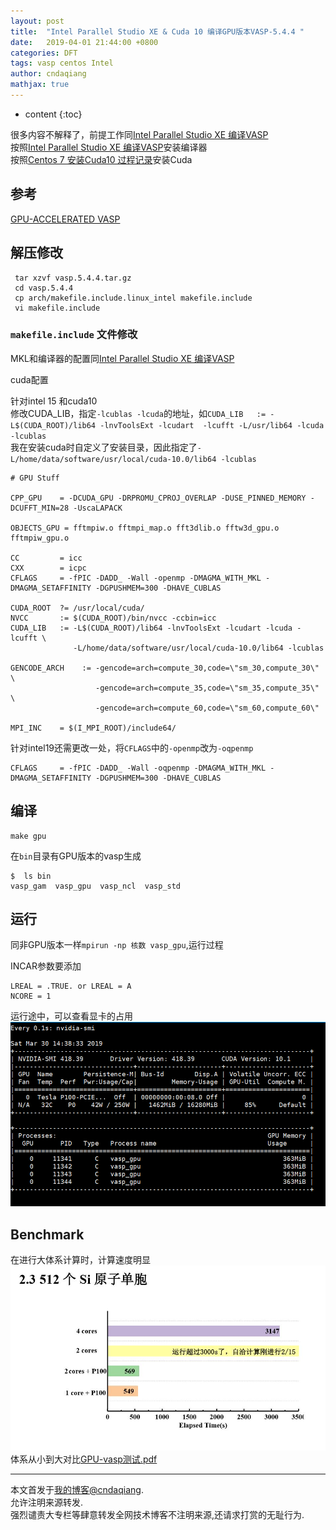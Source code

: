 ```yaml
---
layout: post
title:  "Intel Parallel Studio XE & Cuda 10 编译GPU版本VASP-5.4.4 "
date:   2019-04-01 21:44:00 +0800
categories: DFT
tags: vasp centos Intel
author: cndaqiang
mathjax: true
---
```

* content
{:toc}


很多内容不解释了，前提工作同[Intel Parallel Studio XE 编译VASP](/2018/01/15/intel-mpi-vasp/)<br>
按照[Intel Parallel Studio XE 编译VASP](/2018/01/15/intel-mpi-vasp/)安装编译器<br>
按照[Centos 7 安装Cuda10 过程记录](/2019/03/31/cuda/)安装Cuda



## 参考
[GPU-ACCELERATED VASP](https://www.nvidia.com/en-us/data-center/gpu-accelerated-applications/vasp/)

## 解压修改
```
 tar xzvf vasp.5.4.4.tar.gz 
 cd vasp.5.4.4
 cp arch/makefile.include.linux_intel makefile.include 
 vi makefile.include 
```
### `makefile.include` 文件修改

MKL和编译器的配置同[Intel Parallel Studio XE 编译VASP](/2018/01/15/intel-mpi-vasp/)<br>

cuda配置

针对intel 15 和cuda10<br>
修改CUDA_LIB，指定`-lcublas -lcuda`的地址，如`CUDA_LIB   := -L$(CUDA_ROOT)/lib64 -lnvToolsExt -lcudart  -lcufft -L/usr/lib64 -lcuda -lcublas`<br>
我在安装cuda时自定义了安装目录，因此指定了`-L/home/data/software/usr/local/cuda-10.0/lib64 -lcublas`
```
# GPU Stuff

CPP_GPU    = -DCUDA_GPU -DRPROMU_CPROJ_OVERLAP -DUSE_PINNED_MEMORY -DCUFFT_MIN=28 -UscaLAPACK

OBJECTS_GPU = fftmpiw.o fftmpi_map.o fft3dlib.o fftw3d_gpu.o fftmpiw_gpu.o

CC         = icc
CXX        = icpc
CFLAGS     = -fPIC -DADD_ -Wall -openmp -DMAGMA_WITH_MKL -DMAGMA_SETAFFINITY -DGPUSHMEM=300 -DHAVE_CUBLAS

CUDA_ROOT  ?= /usr/local/cuda/
NVCC       := $(CUDA_ROOT)/bin/nvcc -ccbin=icc
CUDA_LIB   := -L$(CUDA_ROOT)/lib64 -lnvToolsExt -lcudart -lcuda -lcufft \
              -L/home/data/software/usr/local/cuda-10.0/lib64 -lcublas

GENCODE_ARCH    := -gencode=arch=compute_30,code=\"sm_30,compute_30\" \
                   -gencode=arch=compute_35,code=\"sm_35,compute_35\" \
                   -gencode=arch=compute_60,code=\"sm_60,compute_60\"

MPI_INC    = $(I_MPI_ROOT)/include64/
```

针对intel19还需更改一处，将`CFLAGS`中的`-openmp`改为`-oqpenmp`
```
CFLAGS     = -fPIC -DADD_ -Wall -oqpenmp -DMAGMA_WITH_MKL -DMAGMA_SETAFFINITY -DGPUSHMEM=300 -DHAVE_CUBLAS
```

## 编译
```
make gpu
```

在`bin`目录有GPU版本的vasp生成
```
$  ls bin
vasp_gam  vasp_gpu  vasp_ncl  vasp_std
```

## 运行
同非GPU版本一样`mpirun -np 核数 vasp_gpu`,运行过程

INCAR参数要添加
```
LREAL = .TRUE. or LREAL = A
NCORE = 1
```

运行途中，可以查看显卡的占用
![](/uploads/2019/04/vasp-gpu.PNG)

## Benchmark
在进行大体系计算时，计算速度明显
![](/uploads/2019/04/benchmark.JPG)
体系从小到大对比[GPU-vasp测试.pdf](/web/file/2019/GPU-vasp测试.pdf)



------
本文首发于[我的博客@cndaqiang](https://cndaqiang.github.io/).<br>
允许注明来源转发.<br>
强烈谴责大专栏等肆意转发全网技术博客不注明来源,还请求打赏的无耻行为.
